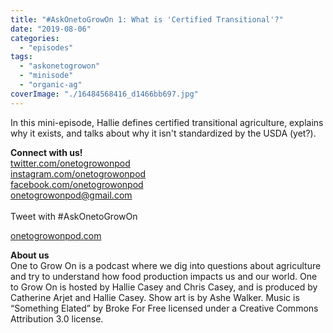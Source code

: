```yaml
---
title: "#AskOnetoGrowOn 1: What is 'Certified Transitional'?"
date: "2019-08-06"
categories: 
  - "episodes"
tags: 
  - "askonetogrowon"
  - "minisode"
  - "organic-ag"
coverImage: "./16484568416_d1466bb697.jpg"
---
```


In this mini-episode, Hallie defines certified transitional agriculture, explains why it exists, and talks about why it isn't standardized by the USDA (yet?).

**Connect with us!**  
[twitter.com/onetogrowonpod](http://twitter.com/onetogrowonpod)  
[instagram.com/onetogrowonpod  
](http://instagram.com/onetogrowonpod)[facebook.com/onetogrowonpod  
](http://facebook.com/onetogrowonpod)[onetogrowonpod@gmail.com  
](mailto:onetogrowonpod@gmail.com)  
Tweet with #AskOnetoGrowOn

[onetogrowonpod.com](http://onetogrowonpod.com/)

**About us**  
One to Grow On is a podcast where we dig into questions about agriculture and try to understand how food production impacts us and our world. One to Grow On is hosted by Hallie Casey and Chris Casey, and is produced by Catherine Arjet and Hallie Casey. Show art is by Ashe Walker. Music is “Something Elated” by Broke For Free licensed under a Creative Commons Attribution 3.0 license.
